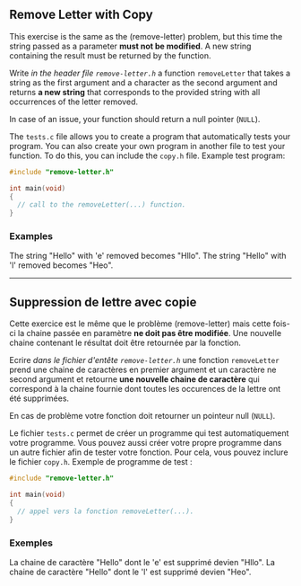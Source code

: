 ## Remove Letter with Copy

This exercise is the same as the (remove-letter) problem, but this time the string passed as a parameter **must not be modified**. A new string containing the result must be returned by the function.

Write *in the header file `remove-letter.h`* a function `removeLetter` that takes a string as the first argument and a character as the second argument and returns **a new string** that corresponds to the provided string with all occurrences of the letter removed.

In case of an issue, your function should return a null pointer (`NULL`).

The `tests.c` file allows you to create a program that automatically tests your program. You can also create your own program in another file to test your function. To do this, you can include the `copy.h` file. Example test program:

```C
#include "remove-letter.h"

int main(void)
{
  // call to the removeLetter(...) function.
}

```

### Examples

The string "Hello" with 'e' removed becomes "Hllo".
The string "Hello" with 'l' removed becomes "Heo".

---

## Suppression de lettre avec copie

Cette exercice est le même que le problème (remove-letter) mais cette fois-ci la chaine passée en paramètre **ne doit pas
être modifiée**. Une nouvelle chaine contenant le résultat doit être retournée par la fonction.

Ecrire *dans le fichier d'entête `remove-letter.h`* une fonction `removeLetter` prend une chaine de
caractères en premier argument et un caractère ne second argument et retourne **une nouvelle chaine de caractère** qui
correspond à la chaine fournie dont toutes les occurences de
la lettre ont été supprimées.

En cas de problème votre fonction doit retourner un pointeur null (`NULL`).


Le fichier `tests.c` permet de créer un programme qui test automatiquement votre programme. Vous pouvez aussi créer votre propre programme dans un autre fichier afin de tester votre fonction. Pour cela, vous pouvez inclure le fichier `copy.h`. Exemple de programme de test :

```C
#include "remove-letter.h"

int main(void)
{
  // appel vers la fonction removeLetter(...).
}

```

### Exemples

La chaine de caractère "Hello" dont le 'e' est supprimé devien "Hllo".
La chaine de caractère "Hello" dont le 'l' est supprimé devien "Heo".
